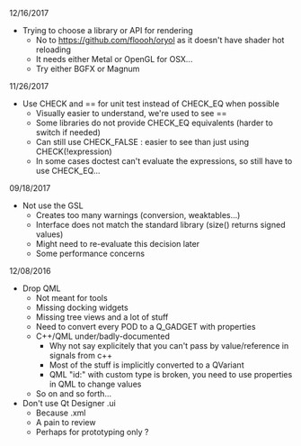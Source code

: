 12/16/2017
- Trying to choose a library or API for rendering
  * No to https://github.com/floooh/oryol as it doesn't have shader hot reloading
  * It needs either Metal or OpenGL for OSX...
  * Try either BGFX or Magnum

11/26/2017
- Use CHECK and == for unit test instead of CHECK_EQ when possible
  * Visually easier to understand, we're used to see ==
  * Some libraries do not provide CHECK_EQ equivalents (harder to switch if needed)
  * Can still use CHECK_FALSE : easier to see than just using CHECK(!expression)
  * In some cases doctest can't evaluate the expressions, so still have to use CHECK_EQ...

09/18/2017

- Not use the GSL
  * Creates too many warnings (conversion, weaktables...)
  * Interface does not match the standard library (size() returns signed values)
  * Might need to re-evaluate this decision later
  * Some performance concerns

12/08/2016

- Drop QML
  * Not meant for tools
  * Missing docking widgets
  * Missing tree views and a lot of stuff
  * Need to convert every POD to a Q_GADGET with properties
  * C++/QML under/badly-documented
    - Why not say explicitely that you can't pass by value/reference in signals from c++
    - Most of the stuff is implicitly converted to a QVariant
    - QML "id:" with custom type is broken, you need to use properties in QML to change values
  * So on and so forth...
- Don't use Qt Designer .ui
  * Because .xml
  * A pain to review
  * Perhaps for prototyping only ?

